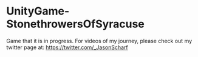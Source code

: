 # UnityGame-StonethrowersOfSyracuse
Game that it is in progress.  For videos of my journey, please check out my twitter page at: https://twitter.com/_JasonScharf
